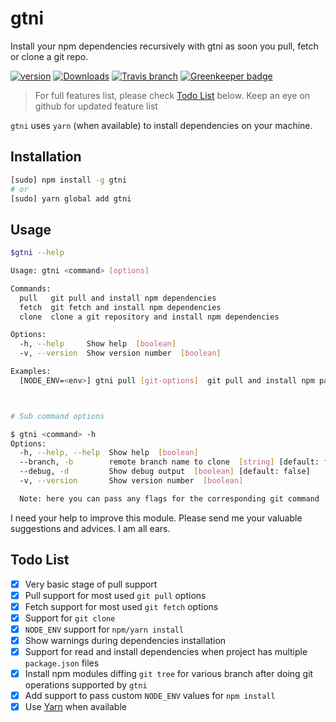 # gtni

Install your npm dependencies recursively with gtni as soon you pull, fetch or clone a git repo.

[![version][npm-version]][npm-url] [![Downloads][npm-total-downloads]][npm-url] [![Travis branch][travis-badge]][travis-url] [![Greenkeeper badge][gk-badge]][gk-url]

> For full features list, please check [Todo List](#todo-list) below. Keep an eye on github for updated feature list

`gtni` uses `yarn` (when available) to install dependencies on your machine.

## Installation

```sh
[sudo] npm install -g gtni
# or
[sudo] yarn global add gtni
```

## Usage

```sh
$gtni --help

Usage: gtni <command> [options]

Commands:
  pull   git pull and install npm dependencies
  fetch  git fetch and install npm dependencies
  clone  clone a git repository and install npm dependencies

Options:
  -h, --help     Show help  [boolean]
  -v, --version  Show version number  [boolean]

Examples:
  [NODE_ENV=<env>] gtni pull [git-options]  git pull and install npm packages



# Sub command options

$ gtni <command> -h
Options:
  -h, --help, --help  Show help  [boolean]
  --branch, -b        remote branch name to clone  [string] [default: false]
  --debug, -d         Show debug output  [boolean] [default: false]
  -v, --version       Show version number  [boolean]

  Note: here you can pass any flags for the corresponding git command
```

I need your help to improve this module. Please send me your valuable suggestions and advices. I am all ears.

## Todo List

* [x] Very basic stage of pull support
* [x] Pull support for most used `git pull` options
* [x] Fetch support for most used `git fetch` options
* [x] Support for `git clone`
* [x] `NODE_ENV` support for `npm/yarn install`
* [x] Show warnings during dependencies installation
* [x] Support for read and install dependencies when project has multiple `package.json` files
* [x] Install npm modules diffing `git tree` for various branch after doing git operations supported by `gtni`
* [x] Add support to pass custom `NODE_ENV` values for `npm install`
* [x] Use [Yarn][yarn-url] when available

[npm-badge]: https://nodei.co/npm/gtni.png?compact=true
[npm-version]: https://img.shields.io/npm/v/gtni.svg?style=flat-square
[npm-dependencies]: https://img.shields.io/david/nmrony/gtni.svg?style=flat-square
[npm-dev-dependencies]: https://img.shields.io/david/dev/nmrony/gtni.svg?style=flat-square
[npm-total-downloads]: https://img.shields.io/npm/dm/gtni.svg?style=flat-square
[npm-url]: https://www.npmjs.com/package/gtni
[github-url]: https://github.com/nmrony/gtni
[travis-url]: https://travis-ci.org/nmrony/gtni
[travis-badge]: https://img.shields.io/travis/nmrony/gtni/master.svg?style=flat-square
[yarn-url]: https://yarnpkg.com/
[gk-badge]: https://badges.greenkeeper.io/nmrony/gtni.svg
[gk-url]: https://greenkeeper.io/
